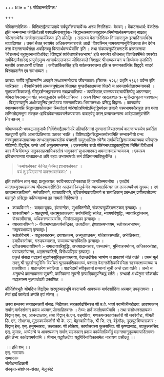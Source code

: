 +++
title = "३ श्रीवेदान्तदेशिकः"

+++

श्रीवेदान्तदेशिकः - विशिष्टाद्वैतसम्प्रदाये सर्वपूर्वोत्तराचार्येभ्यः अस्य निरतिशय- वैभवम् । वेंकटनाथार्य: वेंकटेशः इति जन्मनाम्ना कीर्तितोऽसौ परपक्षनिरासपूर्वक- सिद्धान्तस्थापकबहुप्रबन्धनिर्माणालंकमणत्वात् साक्षात् श्रीरंगनाथेनैव दत्तवेदान्ताचार्यबिरुदः इति प्रसिद्धिः । तदारभ्य वेदान्तदेशिकः निगमान्तगुरुः इत्यादिनामभिरेष व्यपादिश्यत । उक्तं चैतत् स्वयमेव अधिकरणसारावलेः आदौ 'विश्वस्मिन् नामरूपाण्यनुविहितयता तेन देयेन दत्तां वेदान्ताचार्यसंज्ञा अवहितबहु वित्सार्थमन्वर्थर्यामि' इति । तथा संकल्पसूर्योदयनाटके प्रस्तावनायां 'विंशत्यब्दे बहुश्रुतनानाविधविद्यः त्रिंशद्वारं श्रावितशारीरकभाष्यः' इति स्वयमेव कीर्तनात् विंशतिवर्षमिते वयस्येव सर्वविद्यावैशारद्यं प्रापुषोऽमुष्य आचार्यतल्लजस्य जीवितकाले त्रिंशद्वारं श्रीभाष्यप्रवचनं च शिष्येभ्यः कृतमिति महतीयं असाधारणी प्रतिष्ठा । कवितार्किकसिंह इति सर्वतन्त्रस्वतन्त्र इति च समानकालिकैः विद्वद्वरैः सादरं बिरुदप्रदानेन एष समभाव्यत ।  


कांच्याः समीपे तूप्पिल्नाम्नि अग्रहारे लब्धजन्मनोऽस्य जीवनकालः (क्रिस्त: १२६८ प्रभृति १३६९ पर्यन्त इति चारित्रकाः । वैश्वामित्रवंशे लब्धजनुषोऽस्य पितामहः पुण्डरीकाक्षयज्वा पितरौ च अनन्तार्यतोतारम्बनामकौ । श्रुतप्रकाशिकाकर्तुः श्रीसुदर्शनभट्टारकस्य सब्रह्मचारितया - व्यपदिष्टात् वात्स्यवरदाचार्यशिष्येषु अग्रगण्यात् श्रीमदात्रेयरामानुजार्यात् स्वमातुलादेव सर्वविद्याधिगमः । अस्य शिष्याः आद्यब्रह्मतन्त्र- मुनीन्द्रप्रभृतयः परश्शतम् । विद्यारण्यमुनि अक्षोभ्यमुनिप्रभृतयोऽस्य समसामयिकाः भिन्नमतस्था: प्रसिद्ध विद्वांसः । कांच्यामेव स्वप्रथमवयसि सिद्धान्तप्रवर्तकतया स्थितोऽयं श्रीरंगक्षेत्रश्रियोऽभिवृद्धिमपेक्ष्य तत्रत्यैः परमभागवतैराहूतः तत्र गत्वा लम्भितोद्दामभूमा संस्कृत-द्राविडवेदान्तप्रवचनैकपरायणः वादाहवेषु परान् प्रत्याचक्षणश्च आदेहपातमुवासेति निश्चप्रचम् ।  

श्रीभाष्यकारैः भगवद्रामानुजायैः निर्विशेषाद्वैतमतोपरि प्रतिपादितानां दूषणानां विस्तरणार्थं वादग्नन्थरूपेण प्रवर्तिता शतदूषणी कृतिः आचार्यप्रतिभायाः पताका भवति । विशिष्टाद्वैतसिद्धान्तसर्वस्वमिति सम्भावनीयो ग्रन्थः तत्त्वमुक्ताकलापाख्याः स्रग्धरावृत्तमयश्लोक पंचशती समुद्भासितः स्वेनैव सर्वार्थसिद्धिनामकव्याख्यया परिष्कृतः श्रीवैष्णवैः विद्वद्भिः कण्ठे धार्यं अमूल्यमाभरणम् । एकस्यामेव रात्रौ श्रीरंगनाथपादुकामुद्दिश्य निर्मितं विविधालं कार वैचित्रीबन्धुरं पादुकासहस्राभिधस्तोत्रं भावुकानां सुधास्वादवत् अमन्दानन्दसन्धायकम् । एवमस्य द्रविडभाषामया गाथाप्रबन्धा अपि बहवः उभयभाषयोः समं प्रौढिमानमाविष्कुर्वन्ति ।  

> 'कर्मावलंबकाः केचित् केचित् ज्ञानावलंबकाः ।  
वयं तु हरिदासानां पादरक्षावलंबका:' ।  

इति श्लोकेन तान् सद्यः प्रत्युत्तरयतः स्वविनयप्रदर्शनकाष्ठा हि परमविस्मयनीया । एतदीयं यादवाभ्युदयमहाकाव्यं श्रीमदप्पयदीक्षितेन आलंकारिकमूर्धन्येन व्याख्यातमित्यत एव तत्काव्यवैभवं सुगमम् । एवं काव्यनाटकविभागे, स्तोत्रविभागे, व्याख्याविभागे, द्रविडसंम्प्रदायविभागे च शताधिकान् प्रबन्धान् प्रणीतवतोऽस्य महागुरोः प्रसिद्धाः कतिपयग्रन्था इह नामतो निर्दिश्यन्ते ।  

- काव्यविभागे :- यादवाभ्युदयः, हंससन्देशः, सुभाषितनीवी, संकल्पसूर्योदयनाटकम् 
इत्याद्याः ।  
- शास्त्रविभागे :- शतदूषणी, तत्त्वमुक्ताकलापः सर्वार्थसिद्धि सहितः, न्यायपरिशुद्धिः, न्यायसिद्धांजनम्, सेश्वरमीमांसा, अधिकरणसारावत्त्रिः, मीमांसापादुका इत्याद्याः ।  
- व्याख्यानविभागे :- गीताभाष्यतात्पर्यचन्द्रिका, तत्त्वटीका, ईशावास्यभाष्यम्, स्तोत्ररत्नभाष्यम्, गद्यत्रयभाष्यम् इत्याद्याः | 
- स्तोत्रविभागे :- पादुकासहस्रम्, दयाशतकम्, अच्युतशतकम्, यतिराजसप्ततिः, अभीतिस्तवः, हयग्रीवस्तोत्रम्, गरुडपञ्चाशत्, सव्याख्यन्यासविंशतिः इत्याद्याः ।  
- द्रविडसम्प्रदायविभागे :- सम्प्रदायपरिशुद्धिः, अभयप्रदानसारः, परमतभंगः, मुनिवाहनभोगम्, अधिकारसंग्रहः, परमपदसोपानम्, अमृतास्वादिनी, विरोधपरिहार इत्याद्याः ।  
प्रकृतं संसदा गद्यत्रयं सुदर्शनसूरिकृतव्याख्यया, वेदान्तदेशिक भाष्येण च प्राकाश्यं नीतं वर्तते । प्रथमं मूलं तदनु श्री सुदर्शनसूरिभिः विरचितं श्रुतप्रकाशिकाभाष्यं, पश्चात् वेदान्तदेशिकविरचिता रहस्यरक्षाव्याख्या च प्रकाशिता । पाठान्तरेण संवलिता । पाठभेदार्थं स्वीकृतानां ग्रन्थानां सूची अन्ते दत्ता वर्तते । अन्ते च अनुबन्धे प्रमाणाकरणां सूचनी, कारिकाणां सूचनी इत्यादिकमुपनिबद्धं वर्तते । ग्रन्थादौ अध्येतॄणां सौकर्याय गद्यत्रयस्य मूलपाठोऽपि प्रकाशितः ।  

कीर्तिशेषभूतैः श्रीमद्भिः विद्वद्भिः सरगूरुमाडभूषि वरदाचार्यैः आवश्यक मार्गदर्शादिना अस्मान् उपकृतवन्तः । तेषां हार्दं कार्तज्ञ्यं अर्प्यते इयं संसत् ।  

अस्य ग्रन्थस्य सम्पादनकार्ये संसद: निर्देशकाः सहकार्यदर्शिनश्च श्री उ.वे. भाष्यं स्वामीजीमहोदयाः आवश्यकान् सर्वान् मार्गदर्शनान् प्रदाय अस्मान् प्रोत्साहितवन्तः । तेभ्य: हार्दं कार्तज्ञ्यमर्पयामि । तथा संशोधनसहायकाः विद्वान् एस्. एन्. आनन्दाळ्वार्, तथा विद्वान् के.एन्. रङ्गप्रियः, गणकयन्त्रकार्यकर्तारौ श्री जवरेगौडः, श्रीमती डि. एन्. सौभाग्या, मुद्रणकार्यकर्तारौ श्री के. एस्. बेट्टस्वामिगौडः, श्री जि. एन्. बेट्टेगौडः, मुखपुटविन्यासकार : विद्वान् हेच्. एस्. हनुमन्तरावः, कलाकार: श्री लोकेशः, कार्यालयस्य कुलसचिव: श्री कृष्णप्रसादः, उपकुलसचिवः एस्. कुमारः, अन्येऽन्ये च आवश्यकान् सर्वान् सहकारान् प्रदाय कार्यमेतन्निर्वोढुं महान्तमानुकूल्यमापादितवन्तः इति तेभ्यः कार्तज्ञ्यमर्पयामि । श्रीमान् यदुशैलदीपः यदुगिरिनायिकासमेतः नारायणः प्रसीदतु ।।  

।। इति शम् ।।   
एस्. नारायणः  
सम्पादकः  
संशोधनाधिकारी   
संस्कृत-संशोधन-संसत्, मेलुकोटे